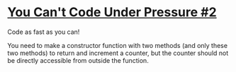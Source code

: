 # [You Can't Code Under Pressure #2](https://www.codewars.com/kata/you-cant-code-under-pressure-number-2 "https://www.codewars.com/kata/5546ea9bddfc5c0c38000026")

Code as fast as you can! 

You need to make a constructor function with two methods (and only these two methods) to return and increment a counter, but the counter should not be directly accessible from outside the function.